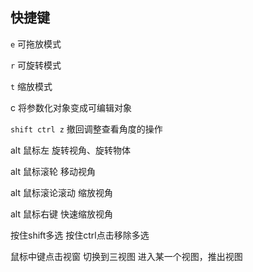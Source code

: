 ## 快捷键

`e` 可拖放模式

`r` 可旋转模式

`t` 缩放模式

c 将参数化对象变成可编辑对象

`shift ctrl z` 撤回调整查看角度的操作

alt 鼠标左 旋转视角、旋转物体

alt 鼠标滚轮 移动视角

alt 鼠标滚论滚动 缩放视角

alt 鼠标右键 快速缩放视角

按住shift多选 按住ctrl点击移除多选

鼠标中键点击视窗 切换到三视图 进入某一个视图，推出视图

